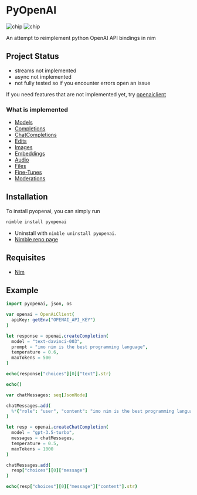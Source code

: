 # PyOpenAI

![chip](https://img.shields.io/github/languages/top/jaredmontoya/pyopenai?style=flat)
![chip](https://img.shields.io/github/languages/code-size/jaredmontoya/pyopenai?style=flat)

An attempt to reimplement python OpenAI API bindings in nim

## Project Status

- streams not implemented
- async not implemented
- not fully tested so if you encounter errors open an issue

If you need features that are not implemented yet, try [openaiclient](https://nimble.directory/pkg/openaiclient)

### What is implemented

- [Models](https://platform.openai.com/docs/api-reference/models)
- [Completions](https://platform.openai.com/docs/api-reference/completions)
- [ChatCompletions](https://platform.openai.com/docs/api-reference/chat)
- [Edits](https://platform.openai.com/docs/api-reference/edits)
- [Images](https://platform.openai.com/docs/api-reference/images)
- [Embeddings](https://platform.openai.com/docs/api-reference/embeddings)
- [Audio](https://platform.openai.com/docs/api-reference/audio/create)
- [Files](https://platform.openai.com/docs/api-reference/files)
- [Fine-Tunes](https://platform.openai.com/docs/api-reference/fine-tunes)
- [Moderations](https://platform.openai.com/docs/api-reference/moderations)

## Installation

To install pyopenai, you can simply run

```bash
nimble install pyopenai
```

- Uninstall with `nimble uninstall pyopenai`.
- [Nimble repo page](https://nimble.directory/pkg/pyopenai)

## Requisites

- [Nim](https://nim-lang.org)

## Example

```nim
import pyopenai, json, os

var openai = OpenAiClient(
  apiKey: getEnv("OPENAI_API_KEY")
)

let response = openai.createCompletion(
  model = "text-davinci-003",
  prompt = "imo nim is the best programming language",
  temperature = 0.6,
  maxTokens = 500
)

echo(response["choices"][0]["text"].str)

echo()

var chatMessages: seq[JsonNode]

chatMessages.add(
  %*{"role": "user", "content": "imo nim is the best programming language"}
)

let resp = openai.createChatCompletion(
  model = "gpt-3.5-turbo",
  messages = chatMessages,
  temperature = 0.5,
  maxTokens = 1000
)

chatMessages.add(
  resp["choices"][0]["message"]
)

echo(resp["choices"][0]["message"]["content"].str)
```
